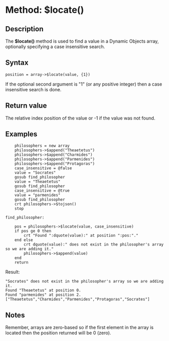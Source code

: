 # Method: $locate()

<PageHeader />

## Description

The **$locate()** method is used to find a value in a Dynamic Objects array, optionally specifying a case insensitive search.

## Syntax

```
position = array->$locate(value, {1})
```

If the optional second argument is "1" (or any positive integer) then a case insensitive search is done.

## Return value

The relative index position of the value or -1 if the value was not found.

## Examples

```
    philosophers = new array
    philosophers->$append("Theaetetus")
    philosophers->$append("Charmides")
    philosophers->$append("Parmenides")
    philosophers->$append("Protagoras")
    case_insensitive = @false
    value = "Socrates"
    gosub find_philosopher
    value = "Theaetetus"
    gosub find_philosopher
    case_insensitive = @true
    value = "parmenides"
    gosub find_philosopher
    crt philosophers->$tojson()
    stop

find_philosopher:

    pos = philosophers->$locate(value, case_insensitive)
    if pos ge 0 then
        crt "Found ":dquote(value):" at position ":pos:"."
    end else
        crt dquote(value):" does not exist in the philosopher's array so we are adding it."
        philosophers->$append(value)
    end
    return
```

Result:

```
"Socrates" does not exist in the philosopher's array so we are adding it.
Found "Theaetetus" at position 0.
Found "parmenides" at position 2.
["Theaetetus","Charmides","Parmenides","Protagoras","Socrates"]
```

## Notes

Remember, arrays are zero-based so if the first element in the array is located then the position returned will be 0 (zero).
